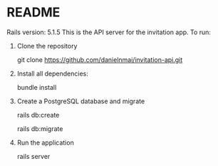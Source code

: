 # README

Rails version: 5.1.5
This is the API server for the invitation app.
To run:
1. Clone the repository

    git clone https://github.com/danielnmai/invitation-api.git

2. Install all dependencies:

    bundle install

3. Create a PostgreSQL database and migrate

    rails db:create

    rails db:migrate

4. Run the application

    rails server
